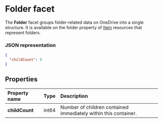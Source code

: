 ﻿# Folder facet

The **Folder** facet groups folder-related data on OneDrive into a single structure.
It is available on the folder property of [Item][item-resource] resources that represent folders.

### JSON representation

<!-- { "blockType": "resource", "@odata.type": "oneDrive.folder" } -->
```json
{
  "childCount": 0
}
```
## Properties

| Property name  | Type  | Description                                                     |
|:---------------|:------|:----------------------------------------------------------------|
| **childCount** | int64 | Number of children contained immediately within this container. |

[item-resource]: ../resources/item.md

